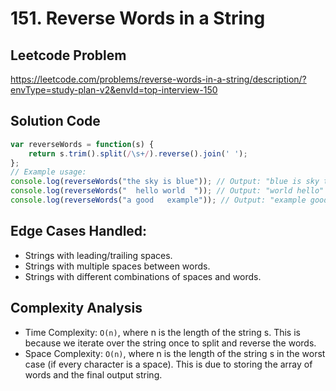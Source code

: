 # 151. Reverse Words in a String

## Leetcode Problem
https://leetcode.com/problems/reverse-words-in-a-string/description/?envType=study-plan-v2&envId=top-interview-150

## Solution Code
```javascript
var reverseWords = function(s) {
    return s.trim().split(/\s+/).reverse().join(' ');
};
// Example usage:
console.log(reverseWords("the sky is blue")); // Output: "blue is sky the"
console.log(reverseWords("  hello world  ")); // Output: "world hello"
console.log(reverseWords("a good   example")); // Output: "example good a"
```

## Edge Cases Handled:
- Strings with leading/trailing spaces.
- Strings with multiple spaces between words.
- Strings with different combinations of spaces and words.

## Complexity Analysis
- Time Complexity: `O(n)`, where n is the length of the string s. This is because we iterate over the string once to split and reverse the words.
- Space Complexity: `O(n)`, where n is the length of the string s in the worst case (if every character is a space). This is due to storing the array of words and the final output string.

